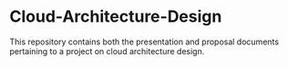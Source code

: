 # Cloud-Architecture-Design
This repository contains both the presentation and proposal documents pertaining to a project on cloud architecture design.
